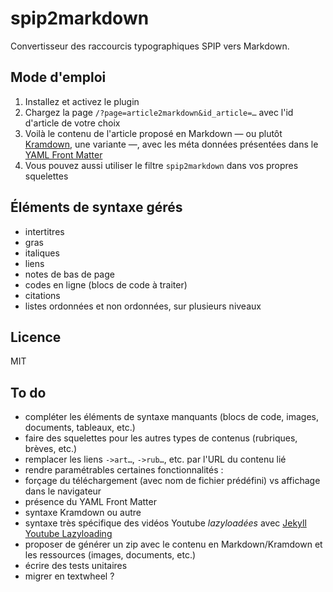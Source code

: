 # spip2markdown

Convertisseur des raccourcis typographiques SPIP vers Markdown.

## Mode d'emploi

1. Installez et activez le plugin
2. Chargez la page ```/?page=article2markdown&id_article=…``` avec l'id d'article de votre choix
3. Voilà le contenu de l'article proposé en Markdown — ou plutôt [Kramdown](http://kramdown.gettalong.org/syntax.html), une variante —, avec les méta données présentées dans le [YAML Front Matter](http://jekyllrb.com/docs/frontmatter/)
4. Vous pouvez aussi utiliser le filtre ```spip2markdown``` dans vos propres squelettes

## Éléments de syntaxe gérés

- intertitres
- gras
- italiques
- liens
- notes de bas de page
- codes en ligne (blocs de code à traiter)
- citations
- listes ordonnées et non ordonnées, sur plusieurs niveaux

## Licence

MIT

## To do

- compléter les éléments de syntaxe manquants (blocs de code, images, documents, tableaux, etc.)
- faire des squelettes pour les autres types de contenus (rubriques, brèves, etc.)
- remplacer les liens ```->art…```, ```->rub…```, etc. par l'URL du contenu lié
- rendre paramétrables certaines fonctionnalités :
 - forçage du téléchargement (avec nom de fichier prédéfini) vs affichage dans le navigateur
 - présence du YAML Front Matter
 - syntaxe Kramdown ou autre
 - syntaxe très spécifique des vidéos Youtube *lazyloadées* avec [Jekyll Youtube Lazyloading](https://github.com/erossignon/jekyll-youtube-lazyloading)
- proposer de générer un zip avec le contenu en Markdown/Kramdown et les ressources (images, documents, etc.)
- écrire des tests unitaires
- migrer en textwheel ?

